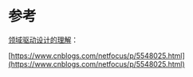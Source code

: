 # 参考

[领域驱动设计的理解](https://www.cnblogs.com/netfocus/p/5548025.html)：

[https://www.cnblogs.com/netfocus/p/5548025.html](https://www.cnblogs.com/netfocus/p/5548025.html)

